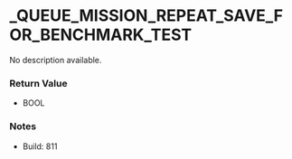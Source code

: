 # _QUEUE_MISSION_REPEAT_SAVE_FOR_BENCHMARK_TEST

No description available.

### Return Value
* BOOL

### Notes
* Build: 811

